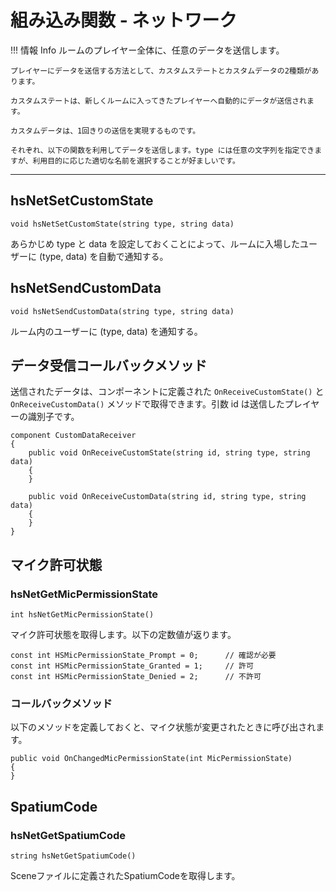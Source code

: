 
# 組み込み関数 - ネットワーク

!!! 情報 Info
    ルームのプレイヤー全体に、任意のデータを送信します。

    プレイヤーにデータを送信する方法として、カスタムステートとカスタムデータの2種類があります。

    カスタムステートは、新しくルームに入ってきたプレイヤーへ自動的にデータが送信されます。

    カスタムデータは、1回きりの送信を実現するものです。

    それぞれ、以下の関数を利用してデータを送信します。type には任意の文字列を指定できますが、利用目的に応じた適切な名前を選択することが好ましいです。

***

## hsNetSetCustomState

`void hsNetSetCustomState(string type, string data)`

あらかじめ type と data を設定しておくことによって、ルームに入場したユーザーに (type, data) を自動で通知する。

## hsNetSendCustomData

`void hsNetSendCustomData(string type, string data)`

ルーム内のユーザーに (type, data) を通知する。

## データ受信コールバックメソッド

送信されたデータは、コンポーネントに定義された `OnReceiveCustomState()` と `OnReceiveCustomData()` メソッドで取得できます。引数 id は送信したプレイヤーの識別子です。

```
component CustomDataReceiver
{
    public void OnReceiveCustomState(string id, string type, string data)
    {
    }

    public void OnReceiveCustomData(string id, string type, string data)
    {
    }
}
```

## マイク許可状態

### hsNetGetMicPermissionState

`int hsNetGetMicPermissionState()`

マイク許可状態を取得します。以下の定数値が返ります。

```
const int HSMicPermissionState_Prompt = 0;		// 確認が必要
const int HSMicPermissionState_Granted = 1;		// 許可
const int HSMicPermissionState_Denied = 2;		// 不許可
```

### コールバックメソッド

以下のメソッドを定義しておくと、マイク状態が変更されたときに呼び出されます。

```
public void OnChangedMicPermissionState(int MicPermissionState)
{
}
```

## SpatiumCode

### hsNetGetSpatiumCode

`string hsNetGetSpatiumCode()`

Sceneファイルに定義されたSpatiumCodeを取得します。
